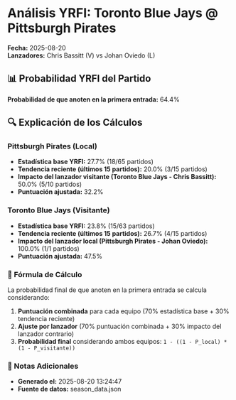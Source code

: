 # Análisis YRFI: Toronto Blue Jays @ Pittsburgh Pirates

**Fecha:** 2025-08-20  
**Lanzadores:** Chris Bassitt (V) vs Johan Oviedo (L)

## 📊 Probabilidad YRFI del Partido

**Probabilidad de que anoten en la primera entrada:** 64.4%

## 🔍 Explicación de los Cálculos

### Pittsburgh Pirates (Local)
- **Estadística base YRFI:** 27.7% (18/65 partidos)
- **Tendencia reciente (últimos 15 partidos):** 20.0% (3/15 partidos)
- **Impacto del lanzador visitante (Toronto Blue Jays - Chris Bassitt):** 50.0% (5/10 partidos)
- **Puntuación ajustada:** 32.2%

### Toronto Blue Jays (Visitante)
- **Estadística base YRFI:** 23.8% (15/63 partidos)
- **Tendencia reciente (últimos 15 partidos):** 26.7% (4/15 partidos)
- **Impacto del lanzador local (Pittsburgh Pirates - Johan Oviedo):** 100.0% (1/1 partidos)
- **Puntuación ajustada:** 47.5%

### 📝 Fórmula de Cálculo

La probabilidad final de que anoten en la primera entrada se calcula considerando:
1. **Puntuación combinada** para cada equipo (70% estadística base + 30% tendencia reciente)
2. **Ajuste por lanzador** (70% puntuación combinada + 30% impacto del lanzador contrario)
3. **Probabilidad final** considerando ambos equipos: `1 - ((1 - P_local) * (1 - P_visitante))`

### 📌 Notas Adicionales

- **Generado el:** 2025-08-20 13:24:47
- **Fuente de datos:** season_data.json
